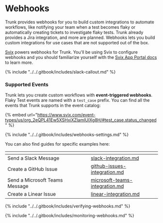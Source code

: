 # Webhooks

Trunk provides webhooks for you to build custom integrations to automate workflows, like notifying your team when a test becomes flaky or automatically creating tickets to investigate flaky tests. Trunk already provides a Jira integration, and more are planned. Webhooks lets you build custom integrations for use cases that are not supported out of the box.

[Svix](https://docs.svix.com/) powers webhooks for Trunk. You'll be using Svix to configure webhooks and you should familiarize yourself with the [Svix App Portal docs](https://docs.svix.com/app-portal) to learn more.

{% include "../../.gitbook/includes/slack-callout.md" %}

### Supported Events

Trunk lets you create custom workflows with **event-triggered webhooks**. Flaky Test events are named with a `test_case` prefix. You can find all the events that Trunk supports in the event catalog:

{% embed url="https://www.svix.com/event-types/us/org_2eQPL41Ew5XSHxiXZIamIUIXg8H/#test_case.status_changed" %}

{% include "../../.gitbook/includes/webhooks-settings.md" %}

You can also find guides for specific examples here:

<table data-card-size="large" data-view="cards"><thead><tr><th></th><th data-hidden></th><th data-hidden></th><th data-hidden data-card-cover data-type="files"></th><th data-hidden data-card-target data-type="content-ref"></th></tr></thead><tbody><tr><td>Send a Slack Message</td><td></td><td></td><td></td><td><a href="slack-integration.md">slack-integration.md</a></td></tr><tr><td>Create a GitHub Issue</td><td></td><td></td><td></td><td><a href="github-issues-integration.md">github-issues-integration.md</a></td></tr><tr><td>Send a Microsoft Teams Message</td><td></td><td></td><td></td><td><a href="microsoft-teams-integration.md">microsoft-teams-integration.md</a></td></tr><tr><td>Create a Linear Issue</td><td></td><td></td><td></td><td><a href="linear-integration.md">linear-integration.md</a></td></tr></tbody></table>

{% include "../../.gitbook/includes/verifying-webhooks.md" %}

{% include "../../.gitbook/includes/monitoring-webhooks.md" %}
